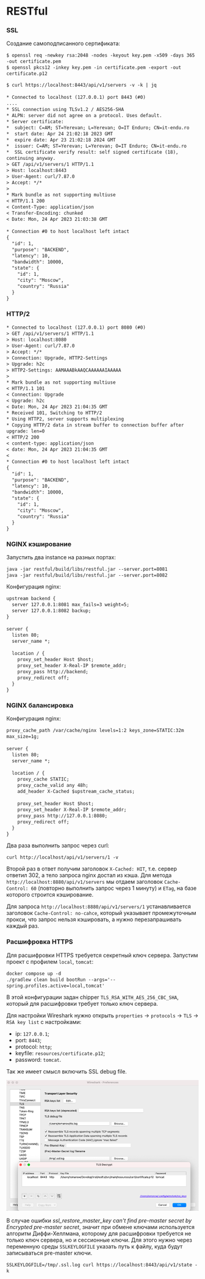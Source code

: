 # RESTful

### SSL

Создание самоподписанного сертификата:

```shell
$ openssl req -newkey rsa:2048 -nodes -keyout key.pem -x509 -days 365 -out certificate.pem
$ openssl pkcs12 -inkey key.pem -in certificate.pem -export -out certificate.p12
```

```shell
$ curl https://localhost:8443/api/v1/servers -v -k | jq

* Connected to localhost (127.0.0.1) port 8443 (#0)
....
* SSL connection using TLSv1.2 / AES256-SHA
* ALPN: server did not agree on a protocol. Uses default.
* Server certificate:
*  subject: C=AM; ST=Yerevan; L=Yerevan; O=IT Enduro; CN=it-endu.ro
*  start date: Apr 24 21:02:18 2023 GMT
*  expire date: Apr 23 21:02:18 2024 GMT
*  issuer: C=AM; ST=Yerevan; L=Yerevan; O=IT Enduro; CN=it-endu.ro
*  SSL certificate verify result: self signed certificate (18), continuing anyway.
> GET /api/v1/servers/1 HTTP/1.1
> Host: localhost:8443
> User-Agent: curl/7.87.0
> Accept: */*
>
* Mark bundle as not supporting multiuse
< HTTP/1.1 200
< Content-Type: application/json
< Transfer-Encoding: chunked
< Date: Mon, 24 Apr 2023 21:03:38 GMT

* Connection #0 to host localhost left intact
{
  "id": 1,
  "purpose": "BACKEND",
  "latency": 10,
  "bandwidth": 10000,
  "state": {
    "id": 1,
    "city": "Moscow",
    "country": "Russia"
  }
}
```

### HTTP/2

```shell
* Connected to localhost (127.0.0.1) port 8080 (#0)
> GET /api/v1/servers/1 HTTP/1.1
> Host: localhost:8080
> User-Agent: curl/7.87.0
> Accept: */*
> Connection: Upgrade, HTTP2-Settings
> Upgrade: h2c
> HTTP2-Settings: AAMAAABkAAQCAAAAAAIAAAAA
>
* Mark bundle as not supporting multiuse
< HTTP/1.1 101
< Connection: Upgrade
< Upgrade: h2c
< Date: Mon, 24 Apr 2023 21:04:35 GMT
* Received 101, Switching to HTTP/2
* Using HTTP2, server supports multiplexing
* Copying HTTP/2 data in stream buffer to connection buffer after upgrade: len=0
< HTTP/2 200
< content-type: application/json
< date: Mon, 24 Apr 2023 21:04:35 GMT
<
* Connection #0 to host localhost left intact
{
  "id": 1,
  "purpose": "BACKEND",
  "latency": 10,
  "bandwidth": 10000,
  "state": {
    "id": 1,
    "city": "Moscow",
    "country": "Russia"
  }
}
```

### NGINX кэширование

Запустить два instance на разных портах:

```shell script
java -jar restful/build/libs/restful.jar --server.port=8081
java -jar restful/build/libs/restful.jar --server.port=8082
```

Конфигурация nginx:

```
upstream backend {
  server 127.0.0.1:8081 max_fails=3 weight=5;
  server 127.0.0.1:8082 backup;
}

server {
  listen 80;
  server_name *;

  location / {
    proxy_set_header Host $host;
    proxy_set_header X-Real-IP $remote_addr;
    proxy_pass http://backend;
    proxy_redirect off;
  }
}
```

### NGINX балансировка

Конфигурация nginx:

```
proxy_cache_path /var/cache/nginx levels=1:2 keys_zone=STATIC:32m max_size=1g;

server {
  listen 80;
  server_name *;

  location / {
    proxy_cache STATIC;
    proxy_cache_valid any 48h;
    add_header X-Cached $upstream_cache_status;

    proxy_set_header Host $host;
    proxy_set_header X-Real-IP $remote_addr;
    proxy_pass http://127.0.0.1:8080;
    proxy_redirect off;
  }
}
```

Два раза выполнить запрос через curl:

```shell script
curl http://localhost/api/v1/servers/1 -v
```

Второй раз в ответ получим заголовок `X-Cached: HIT`, т.е. сервер ответил 302, а тело запроса nginx достал из кэша.
Для метода `http://localhost:8880/api/v1/servers` мы отдаем заголовок `Cache-Control: 60` (повторно выполнить запрос
через 1 минуту) и `ETag`, на базе которого строится кэширование.

Для запроса `http://localhost:8880/api/v1/servers/1` устанавливается заголовок `Cache-Control: no-cahce`, который
указывает промежуточным прокси, что запрос нельзя кэшировать, а нужно перезапрашивать каждый раз.

### Расшифровка HTTPS

Для расшифровки HTTPS требуется секретный ключ сервера. Запустим проект с профилем `local`, `tomcat`:

```shell
docker compose up -d
./gradlew clean build bootRun --args='--spring.profiles.active=local,tomcat'
```

В этой конфигурации задан chipper `TLS_RSA_WITH_AES_256_CBC_SHA`, который для расшифровки требует только ключ
сервера.

Для настройки Wireshark нужно открыть `properties` -> `protocols` -> `TLS` -> `RSA key list` с настройками:

* ip: `127.0.0.1`;
* port: `8443`;
* protocol: `http`;
* keyfile: `resources/certificate.p12`;
* password: `tomcat`.

Так же имеет смысл включить SSL debug file.

![wireshark ssl](images/wireshark.png)

В случае ошибки _ssl_restore_master_key can't find pre-master secret by Encrypted pre-master secret_, значит при обмене
ключами используется алгоритм Диффи-Хеллмана, которому для расшифровки требуется не только ключ сервера, но и сессионные
ключи. Для этого нужно через переменную среды `SSLKEYLOGFILE` указать путь к файлу, куда будут записываться pre-master
ключи.

```shell
SSLKEYLOGFILE=/tmp/.ssl.log curl https://localhost:8443/api/v1/state -k
```
